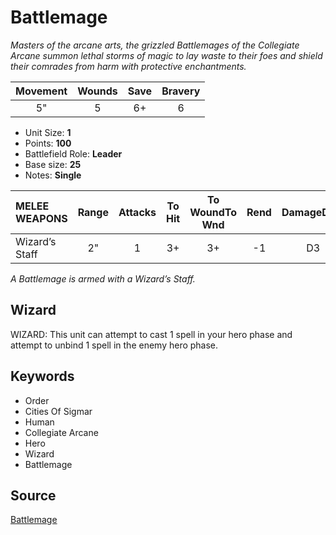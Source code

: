 # Battlemage

_Masters of the arcane arts, the grizzled Battlemages of the Collegiate Arcane summon lethal storms of magic to lay waste to their foes and shield their comrades from harm with protective enchantments._


| Movement | Wounds | Save | Bravery |
|:--------:|:------:|:----:|:-------:|
| 5" | 5 | 6+ | 6 |

* Unit Size: **1**
* Points: **100**
* Battlefield Role: **Leader**
* Base size: **25**
* Notes: **Single**

| MELEE WEAPONS | Range | Attacks | To Hit | To WoundTo Wnd | Rend | DamageDmg |
|:---|:--:|:--:|:--:|:--:|:--:|:--:|
| Wizard’s Staff | 2" | 1 | 3+ | 3+ | -1 | D3 |


_A Battlemage is armed with a Wizard’s Staff._

## Wizard

WIZARD: This unit can attempt to cast 1 spell in your hero phase and attempt to unbind 1 spell in the enemy hero phase.

## Keywords

* Order
* Cities Of Sigmar
* Human
* Collegiate Arcane
* Hero
* Wizard
* Battlemage


## Source

[Battlemage](https://wahapedia.ru/aos3/factions/cities-of-sigmar/Battlemage)
